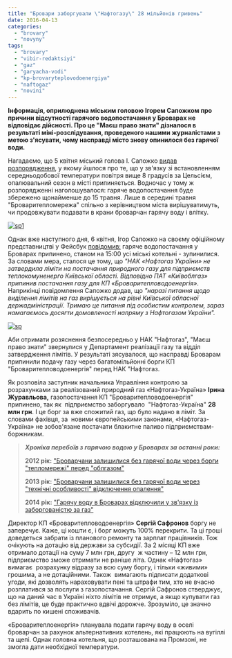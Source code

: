 ```yaml
---
title: "Бровари заборгували \"Нафтогазу\" 28 мільйонів гривень"
date: 2016-04-13
categories: 
  - "brovary"
  - "novyny"
tags: 
  - "brovary"
  - "vibir-redaktsiyi"
  - "gaz"
  - "garyacha-vodi"
  - "kp-brovaryteplovodoenergiya"
  - "naftogaz"
  - "novini"
---
```


**Інформація, оприлюднена міським головою Ігорем Сапожком про причини відсутності гарячого водопостачання у Броварах не відповідає дійсності. Про це "Маєш право знати" дізналося в результаті міні-розслідування, проведеного нашими журналістами з метою з'ясувати, чому насправді місто знову опинилося без гарячої води.**  

Нагадаємо, що 5 квітня міський голова І. Сапожко [видав розпорядження](https://mpz.brovary.org/sogodni-u-brovarah-vymykayut-opalennya-garyachu-vodu-obitsyayut-lyshyty-do-15-travnya/), у якому йшлося про те, що у зв'язку зі встановленням середньодобової температури повітря вище 8 градусів за Цельсієм, опалювальний сезон в місті припиняється. Водночас у тому ж розпорядженні наголошувалося: гаряче водопостачання буде збережено щонайменше до 15 травня. Лише в середині травня "Броваритепломережа" спільно з керівництвом міста вирішуватимуть, чи продовжувати подавати в крани броварчан гарячу воду і влітку.

[![sp1](https://mpz.brovary.org/wp-content/uploads/2016/04/sp1.jpg)](https://mpz.brovary.org/wp-content/uploads/2016/04/sp1.jpg)

Однак вже наступного дня, 6 квітня, Ігор Сапожко на своєму офіційному представництві у Фейсбук [повідомив:](https://www.facebook.com/i.sapozhko/posts/1696686017269744) гаряче водопостачання у Броварах припинено, станом на 15:00 усі міські котельні - зупинилися. За словами мера, сталося це тому, що _"НАК «Нафтогаз України» не затвердила ліміти на постачання природного газу для підприємств теплокомуненерго Київської області. Відповідно ПАТ «Київоблгаз» припинив постачання газу для КП «Броваритепловодоенергія»_. Наприкінці повідомлення Сапожко додав, що _"наразі питання щодо виділення лімітів на газ вирішується на рівні Київської обласної держадміністрації. Тримаю це питання під особистим контролем, зараз намагаємось досягти домовленості напряму з Нафтогазом України"._

[![sp](https://mpz.brovary.org/wp-content/uploads/2016/04/sp.jpg)](https://mpz.brovary.org/wp-content/uploads/2016/04/sp.jpg)

Аби отримати розяснення безпосередньо у НАК "Нафтогаз", "Маєш право знати" звернулися у Департамент реалізації газу та відділ затвердження лімітів. У результаті зясувалося, що насправді Броварам припинили подачу газу через багатомільйонні борги КП "Броваритепловодоенергія" перед НАК "Нафтогаз.

Як розповіла заступник начальника Управління контролю за розрахунками за реалізований природний газ «Нафтогаз-Україна» **Ірина Журавльова,** газопостачання КП "Броваритепловодоенергія" припинено, так як  підприємство заборгувало  "Нафтогаз-Україна" **28 млн грн**. І це борг за вже спожитий газ, що було надано в ліміт. За словами фахівця, за  новими європейськими законами, «Нафтогаз-Україна» не зобов'язане постачати блакитне паливо підприємствам-боржникам.

> _**Хроніка перебоїв з гарячою водою у Броварах за останні роки:**_ 
> 
> **2012 рік:** ["Броварчани залишилися без гарячої води через борги "тепломережі" перед "облгазом"](https://mpz.brovary.org/brovarchani-zalishilis-bez-garyachoyi-vodi-cherez-borgi-teplovodoenergiyi/)
> 
> **2013 рік:** ["Броварчани залишилися без гарячої води через "технічні особливості" відключення опалення"](https://mpz.brovary.org/brovarchani-zalishilis-bez-garyachoyi-vodi-cherez-tehnichni-osoblivosti-vidklyuchennya-opalennya/)
> 
> **2014 рік:** ["Гарячу воду в Броварах відключили у зв'язку із заборгованістю за газ"](https://mpz.brovary.org/garyachu-vodu-v-brovarah-vidklyuchili-v-zv-yazku-iz-zaborgovanistyu-za-gaz/)

Директор КП «Броваритепловодоенергія» **Сергій Сафронов** боргу не заперечує. Каже, ці кошти є, і борг можуть 100% перекрити. Та ці гроші доведеться забрати із планового ремонту та зарплат працівників. Тож очікують на дотацію від держави за субсидії. За 2 місяці КП вже отримало дотації на суму 7 млн грн, другу  ж частину – 12 млн грн, підприємство зможе отримати не раніше літа. Однак «Нафтогаз» вимагає  розрахунку відразу за всю суму боргу, і тільки «живими» грошима, а не дотаційними. Також  вимагають підписати додаткові угоди, які дозволять нараховувати пені та штрафи тим, хто не вчасно розплатився за послуги з газопостачання. Сергій Сафронов стверджує, що на даний час в Україні ніхто лімітів не отримує, а якщо купувати газ без лімітів, це буде практично вдвічі дорожче. Зрозуміло, це значно вдарить по кишені споживачів.

«Броваритеплоенергія» планувала подати гарячу воду в оселі броварчан за рахунок альтернативних котелень, які працюють на вугіллі та щепі. Однак головна котельня, що розташована на Промзоні, не змогла дати необхідної температури.
